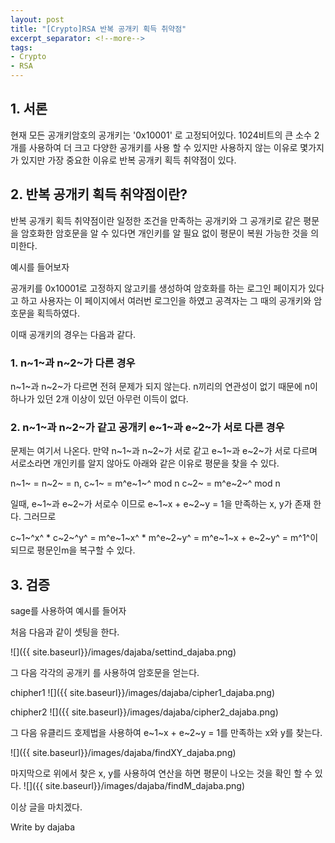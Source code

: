 ```yaml
---
layout: post
title: "[Crypto]RSA 반복 공개키 획득 취약점"
excerpt_separator: <!--more-->
tags:
- Crypto
- RSA
---
```


## 1. 서론
현재 모든 공개키암호의 공개키는 '0x10001' 로 고정되어있다.
1024비트의 큰 소수 2개를 사용하여 더 크고 다양한 공개키를 사용 할 수 있지만 사용하지 않는 이유로 몇가지가 있지만 가장 중요한 이유로 반복 공개키 획득 취약점이 있다.

## 2. 반복 공개키 획득 취약점이란?
반복 공개키 획득 취약점이란 일정한 조건을 만족하는 공개키와 그 공개키로 같은 평문을 암호화한 암호문을 알 수 있다면 개인키를 알 필요 없이 평문이 복원 가능한 것을 의미한다.

예시를 들어보자

공개키를 0x10001로 고정하지 않고키를 생성하여  암호화를 하는 로그인 페이지가 있다고 하고 사용자는 이 페이지에서 여러번 로그인을 하였고 공격자는 그 때의 공개키와 암호문을 획득하였다.

이때 공개키의 경우는 다음과 같다.

### 1. n~1~과 n~2~가 다른 경우
n~1~과 n~2~가 다르면 전혀 문제가 되지 않는다. n끼리의 연관성이 없기 때문에 n이 하나가 있던 2개 이상이 있던 아무런 이득이 없다.

### 2. n~1~과 n~2~가 같고 공개키 e~1~과 e~2~가 서로 다른 경우
문제는 여기서 나온다. 만약 n~1~과 n~2~가 서로 같고 e~1~과 e~2~가 서로 다르며 서로소라면 개인키를 알지 않아도 아래와 같은 이유로  평문을 찾을 수 있다.
 
n~1~ = n~2~ = n,
c~1~ = m^e~1~^ mod n
c~2~ = m^e~2~^ mod n

일때, 
e~1~과 e~2~가 서로수 이므로 e~1~x + e~2~y = 1을 만족하는 x, y가 존재 한다.
그러므로

c~1~^x^ * c~2~^y^ = m^e~1~x^ * m^e~2~y^ = m^e~1~x + e~2~y^ = m^1^이 되므로 평문인m을 복구할 수 있다.


## 3. 검증
sage를 사용하여 예시를 들어자

처음 다음과 같이 셋팅을 한다.

![]({{ site.baseurl}}/images/dajaba/settind_dajaba.png)

그 다음 각각의 공개키 를 사용하여 암호문을 얻는다.

chipher1
![]({{ site.baseurl}}/images/dajaba/cipher1_dajaba.png)

chipher2
![]({{ site.baseurl}}/images/dajaba/cipher2_dajaba.png)

그 다음 유클리드 호제법을 사용하여 e~1~x + e~2~y = 1를 만족하는 x와 y를 찾는다.

![]({{ site.baseurl}}/images/dajaba/findXY_dajaba.png)

마지막으로 위에서 찾은 x, y를 사용하여 연산을 하면 평문이 나오는 것을 확인 할 수 있다.
![]({{ site.baseurl}}/images/dajaba/findM_dajaba.png)

이상 글을 마치겠다.

Write by dajaba
